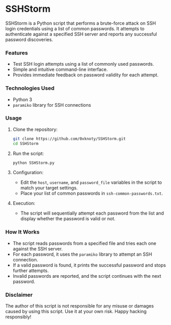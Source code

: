 # SSHStorm

SSHStorm is a Python script that performs a brute-force attack on SSH login credentials using a list of common passwords. It attempts to authenticate against a specified SSH server and reports any successful password discoveries.

### Features
- Test SSH login attempts using a list of commonly used passwords.
- Simple and intuitive command-line interface.
- Provides immediate feedback on password validity for each attempt.

### Technologies Used
- Python 3
- `paramiko` library for SSH connections

### Usage
1. Clone the repository:
    ```bash
    git clone https://github.com/0xknoty/SSHStorm.git
    cd SSHStorm
    ```

2. Run the script:
    ```bash
    python SSHStorm.py
    ```

3. Configuration:
    - Edit the `host`, `username`, and `password_file` variables in the script to match your target settings.
    - Place your list of common passwords in `ssh-common-passwords.txt`.

4. Execution:
    - The script will sequentially attempt each password from the list and display whether the password is valid or not.

### How It Works
- The script reads passwords from a specified file and tries each one against the SSH server.
- For each password, it uses the `paramiko` library to attempt an SSH connection.
- If a valid password is found, it prints the successful password and stops further attempts.
- Invalid passwords are reported, and the script continues with the next password.

### Disclaimer
The author of this script is not responsible for any misuse or damages caused by using this script. Use it at your own risk.
Happy hacking responsibly!
